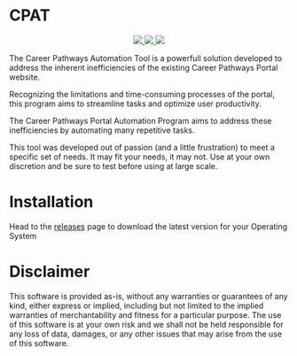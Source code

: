 # CPAT
<p align="center">
  <a href="https://github.com/justinforlenza/cpat/actions/workflows/publish.yml">
    <img src="https://img.shields.io/github/actions/workflow/status/justinforlenza/cpat/publish.yml"/>
  </a>
  <a href="https://github.com/justinforlenza/cpat/blob/main/LICENSE">
    <img src="https://img.shields.io/github/license/justinforlenza/cpat"/>
  </a>
  <a href="https://github.com/justinforlenza/cpat/releases/latest">
    <img src="https://img.shields.io/github/v/release/justinforlenza/cpat?display_name=tag&sort=semver"/>
  </a>
</p

The Career Pathways Automation Tool is a powerfull solution developed to address the inherent inefficiencies of the existing Career Pathways Portal website.

Recognizing the limitations and time-consuming processes of the portal, this program aims to streamline tasks and optimize user productivity.

The Career Pathways Portal Automation Program aims to address these inefficiencies by automating many repetitive tasks.

This tool was developed out of passion (and a little frustration) to meet a specific set of needs.
It may fit your needs, it may not. Use at your own discretion and be sure to test before using at large scale.

# Installation
Head to the [releases](https://github.com/justinforlenza/cpat/releases/latest) page to download the latest version for your Operating System

# Disclaimer
This software is provided as-is, without any warranties or guarantees of any kind, either express or implied, including but not limited to the implied warranties of merchantability and fitness for a particular purpose.
The use of this software is at your own risk and we shall not be held responsible for any loss of data, damages, or any other issues that may arise from the use of this software.

